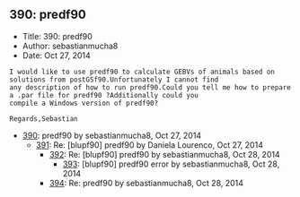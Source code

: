 ## 390: predf90

- Title: 390: predf90
- Author: sebastianmucha8
- Date: Oct 27, 2014
```
I would like to use predf90 to calculate GEBVs of animals based on solutions from postGSf90.Unfortunately I cannot find
any description of how to run predf90.Could you tell me how to prepare a .par file for predf90 ?Additionally could you
compile a Windows version of predf90?

Regards,Sebastian
```

- [390](0390.md): predf90 by sebastianmucha8, Oct 27, 2014
    - [391](0391.md): Re: [blupf90] predf90 by Daniela Lourenco, Oct 27, 2014
        - [392](0392.md): Re: [blupf90] predf90 by sebastianmucha8, Oct 28, 2014
            - [393](0393.md): [blupf90] predf90 error by sebastianmucha8, Oct 28, 2014
        - [394](0394.md): Re: predf90 by sebastianmucha8, Oct 28, 2014
